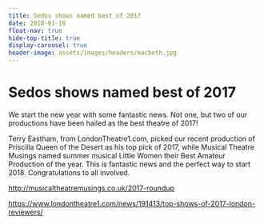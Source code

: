 ```yaml
---
title: Sedos shows named best of 2017
date: 2018-01-18
float-nav: true
hide-top-title: true
display-carousel: true
header-image: assets/images/headers/macbeth.jpg
---
```


# Sedos shows named best of 2017

We start the new year with some fantastic news. Not one, but two of our productions have been hailed as the best theatre of 2017!

Terry Eastham, from LondonTheatre1.com, picked our recent production of Priscilla Queen of the Desert as his top pick of 2017, while Musical Theatre Musings named summer musical Little Women their Best Amateur Production of the year. This is fantastic news and the perfect way to start 2018. Congratulations to all involved.

http://musicaltheatremusings.co.uk/2017-roundup

https://www.londontheatre1.com/news/191413/top-shows-of-2017-london-reviewers/

